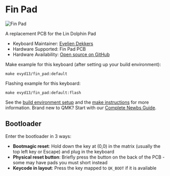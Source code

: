 # Fin Pad

![Fin Pad](https://i.imgur.com/OC5O2SZ.png)

A replacement PCB for the Lin Dolphin Pad

* Keyboard Maintainer: [Evelien Dekkers](https://github.com/evyd13)
* Hardware Supported: Fin Pad PCB
* Hardware Availability: [Open source on GitHub](https://github.com/evyd13/fin-pad)

Make example for this keyboard (after setting up your build environment):

    make evyd13/fin_pad:default

Flashing example for this keyboard:

    make evyd13/fin_pad:default:flash

See the [build environment setup](https://docs.qmk.fm/#/getting_started_build_tools) and the [make instructions](https://docs.qmk.fm/#/getting_started_make_guide) for more information. Brand new to QMK? Start with our [Complete Newbs Guide](https://docs.qmk.fm/#/newbs).

## Bootloader

Enter the bootloader in 3 ways:

* **Bootmagic reset**: Hold down the key at (0,0) in the matrix (usually the top left key or Escape) and plug in the keyboard
* **Physical reset button**: Briefly press the button on the back of the PCB - some may have pads you must short instead
* **Keycode in layout**: Press the key mapped to `QK_BOOT` if it is available
